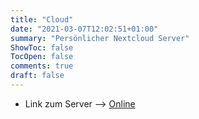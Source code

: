 ```yaml
---
title: "Cloud"
date: "2021-03-07T12:02:51+01:00"
summary: "Persönlicher Nextcloud Server"
ShowToc: false
TocOpen: false
comments: true
draft: false
---
```


+ Link zum Server --> [Online](https://lxcloud.derchef.site)
